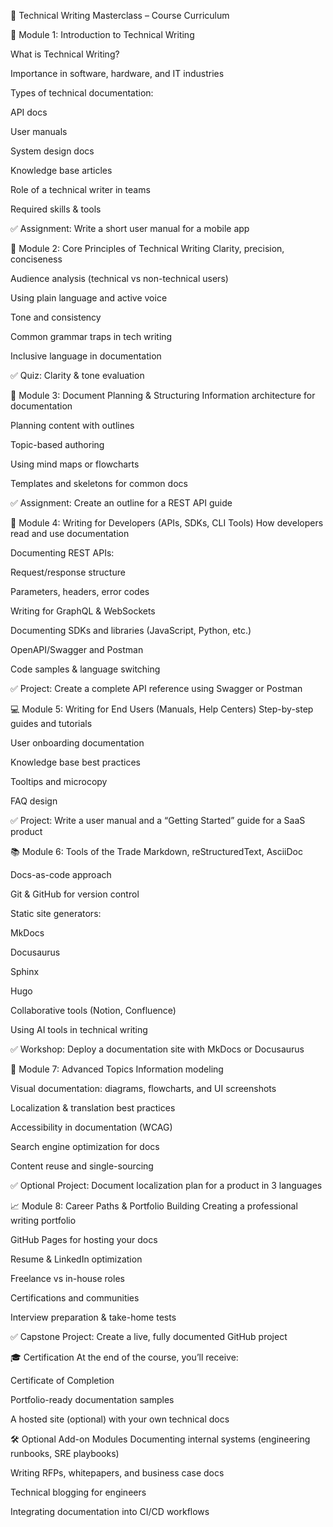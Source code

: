 🧠 Technical Writing Masterclass – Course Curriculum

🧱 Module 1: Introduction to Technical Writing

What is Technical Writing?

Importance in software, hardware, and IT industries

Types of technical documentation:

API docs

User manuals

System design docs

Knowledge base articles

Role of a technical writer in teams

Required skills & tools

✅ Assignment: Write a short user manual for a mobile app

🧰 Module 2: Core Principles of Technical Writing
Clarity, precision, conciseness

Audience analysis (technical vs non-technical users)

Using plain language and active voice

Tone and consistency

Common grammar traps in tech writing

Inclusive language in documentation

✅ Quiz: Clarity & tone evaluation

📐 Module 3: Document Planning & Structuring
Information architecture for documentation

Planning content with outlines

Topic-based authoring

Using mind maps or flowcharts

Templates and skeletons for common docs

✅ Assignment: Create an outline for a REST API guide

🧩 Module 4: Writing for Developers (APIs, SDKs, CLI Tools)
How developers read and use documentation

Documenting REST APIs:

Request/response structure

Parameters, headers, error codes

Writing for GraphQL & WebSockets

Documenting SDKs and libraries (JavaScript, Python, etc.)

OpenAPI/Swagger and Postman

Code samples & language switching

✅ Project: Create a complete API reference using Swagger or Postman

💻 Module 5: Writing for End Users (Manuals, Help Centers)
Step-by-step guides and tutorials

User onboarding documentation

Knowledge base best practices

Tooltips and microcopy

FAQ design

✅ Project: Write a user manual and a “Getting Started” guide for a SaaS product

📚 Module 6: Tools of the Trade
Markdown, reStructuredText, AsciiDoc

Docs-as-code approach

Git & GitHub for version control

Static site generators:

MkDocs

Docusaurus

Sphinx

Hugo

Collaborative tools (Notion, Confluence)

Using AI tools in technical writing

✅ Workshop: Deploy a documentation site with MkDocs or Docusaurus

🧠 Module 7: Advanced Topics
Information modeling

Visual documentation: diagrams, flowcharts, and UI screenshots

Localization & translation best practices

Accessibility in documentation (WCAG)

Search engine optimization for docs

Content reuse and single-sourcing

✅ Optional Project: Document localization plan for a product in 3 languages

📈 Module 8: Career Paths & Portfolio Building
Creating a professional writing portfolio

GitHub Pages for hosting your docs

Resume & LinkedIn optimization

Freelance vs in-house roles

Certifications and communities

Interview preparation & take-home tests

✅ Capstone Project: Create a live, fully documented GitHub project

🎓 Certification
At the end of the course, you’ll receive:

Certificate of Completion

Portfolio-ready documentation samples

A hosted site (optional) with your own technical docs

🛠️ Optional Add-on Modules
Documenting internal systems (engineering runbooks, SRE playbooks)

Writing RFPs, whitepapers, and business case docs

Technical blogging for engineers

Integrating documentation into CI/CD workflows

